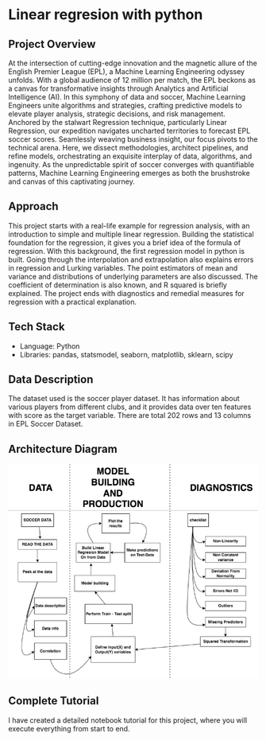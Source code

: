# Linear regresion with python

## Project Overview

At the intersection of cutting-edge innovation and the magnetic allure of the English Premier League (EPL), a Machine Learning Engineering odyssey unfolds. With a global audience of 12 million per match, the EPL beckons as a canvas for transformative insights through Analytics and Artificial Intelligence (AI). In this symphony of data and soccer, Machine Learning Engineers unite algorithms and strategies, crafting predictive models to elevate player analysis, strategic decisions, and risk management. Anchored by the stalwart Regression technique, particularly Linear Regression, our expedition navigates uncharted territories to forecast EPL soccer scores. Seamlessly weaving business insight, our focus pivots to the technical arena. Here, we dissect methodologies, architect pipelines, and refine models, orchestrating an exquisite interplay of data, algorithms, and ingenuity. As the unpredictable spirit of soccer converges with quantifiable patterns, Machine Learning Engineering emerges as both the brushstroke and canvas of this captivating journey.

## Approach

This project starts with a real-life example for regression analysis, with an introduction to simple and multiple linear regression. Building the statistical foundation for the regression, it gives you a brief idea of the formula of regression. With this background, the first regression model in python is built. Going through the interpolation and extrapolation also explains errors in regression and Lurking variables. The point estimators of mean and variance and distributions of underlying parameters are also discussed. The coefficient of determination is also known, and R squared is briefly explained. The project ends with diagnostics and remedial measures for regression with a practical explanation. 

## Tech Stack

* Language: Python
* Libraries: pandas, statsmodel, seaborn, matplotlib, sklearn, scipy

## Data Description

The dataset used is the soccer player dataset. It has information about various players from different clubs, and it provides data over ten features with score as the target variable. There are total 202 rows and 13 columns in EPL Soccer Dataset.

## Architecture Diagram
<img src="architecture_diagram.png">

## Complete Tutorial
I have created a detailed notebook tutorial for this project, where you will execute everything from start to end.
